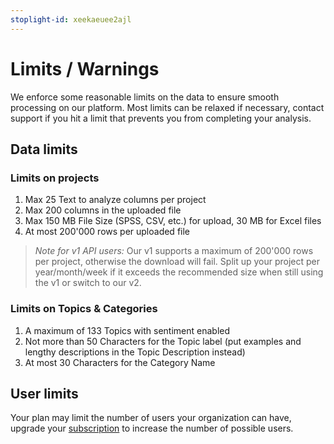 ```yaml
---
stoplight-id: xeekaeuee2ajl
---
```


# Limits / Warnings

We enforce some reasonable limits on the data to ensure smooth processing on our platform. Most limits can be relaxed if necessary, contact support if you hit a limit that prevents you from completing your analysis.

## Data limits

### Limits on projects
1. Max 25 Text to analyze columns per project
2. Max 200 columns in the uploaded file
3. Max 150 MB File Size (SPSS, CSV, etc.) for upload, 30 MB for Excel files
4. At most 200'000 rows per uploaded file

<!-- theme: warning -->

> *Note for v1 API users:* Our v1 supports a maximum of 200'000 rows per project, otherwise the download will fail. Split up your project per year/month/week if it exceeds the recommended size when still using the v1 or switch to our v2.



### Limits on Topics & Categories
1. A maximum of 133 Topics with sentiment enabled
2. Not more than 50 Characters for the Topic label (put examples and lengthy descriptions in the Topic Description instead)
3. At most 30 Characters for the Category Name

## User limits
Your plan may limit the number of users your organization can have, upgrade your [subscription](https://caplena.com/app/account/subscription) to increase the number of possible users.